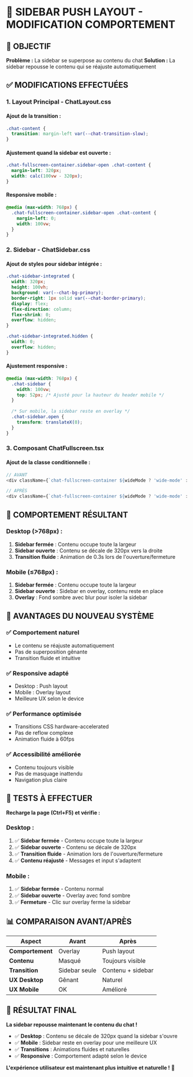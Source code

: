 # 🔄 SIDEBAR PUSH LAYOUT - MODIFICATION COMPORTEMENT

## 🎯 OBJECTIF

**Problème :** La sidebar se superpose au contenu du chat
**Solution :** La sidebar repousse le contenu qui se réajuste automatiquement

## ✅ MODIFICATIONS EFFECTUÉES

### 1. **Layout Principal - ChatLayout.css**

#### **Ajout de la transition :**
```css
.chat-content {
  transition: margin-left var(--chat-transition-slow);
}
```

#### **Ajustement quand la sidebar est ouverte :**
```css
.chat-fullscreen-container.sidebar-open .chat-content {
  margin-left: 320px;
  width: calc(100vw - 320px);
}
```

#### **Responsive mobile :**
```css
@media (max-width: 768px) {
  .chat-fullscreen-container.sidebar-open .chat-content {
    margin-left: 0;
    width: 100vw;
  }
}
```

### 2. **Sidebar - ChatSidebar.css**

#### **Ajout de styles pour sidebar intégrée :**
```css
.chat-sidebar-integrated {
  width: 320px;
  height: 100vh;
  background: var(--chat-bg-primary);
  border-right: 1px solid var(--chat-border-primary);
  display: flex;
  flex-direction: column;
  flex-shrink: 0;
  overflow: hidden;
}

.chat-sidebar-integrated.hidden {
  width: 0;
  overflow: hidden;
}
```

#### **Ajustement responsive :**
```css
@media (max-width: 768px) {
  .chat-sidebar {
    width: 100vw;
    top: 52px; /* Ajusté pour la hauteur du header mobile */
  }
  
  /* Sur mobile, la sidebar reste en overlay */
  .chat-sidebar.open {
    transform: translateX(0);
  }
}
```

### 3. **Composant ChatFullscreen.tsx**

#### **Ajout de la classe conditionnelle :**
```typescript
// AVANT
<div className={`chat-fullscreen-container ${wideMode ? 'wide-mode' : ''}`}>

// APRÈS
<div className={`chat-fullscreen-container ${wideMode ? 'wide-mode' : ''} ${sidebarOpen ? 'sidebar-open' : ''}`}>
```

## 🎯 COMPORTEMENT RÉSULTANT

### **Desktop (>768px) :**
1. **Sidebar fermée** : Contenu occupe toute la largeur
2. **Sidebar ouverte** : Contenu se décale de 320px vers la droite
3. **Transition fluide** : Animation de 0.3s lors de l'ouverture/fermeture

### **Mobile (≤768px) :**
1. **Sidebar fermée** : Contenu occupe toute la largeur
2. **Sidebar ouverte** : Sidebar en overlay, contenu reste en place
3. **Overlay** : Fond sombre avec blur pour isoler la sidebar

## 🔧 AVANTAGES DU NOUVEAU SYSTÈME

### ✅ **Comportement naturel**
- Le contenu se réajuste automatiquement
- Pas de superposition gênante
- Transition fluide et intuitive

### ✅ **Responsive adapté**
- Desktop : Push layout
- Mobile : Overlay layout
- Meilleure UX selon le device

### ✅ **Performance optimisée**
- Transitions CSS hardware-accelerated
- Pas de reflow complexe
- Animation fluide à 60fps

### ✅ **Accessibilité améliorée**
- Contenu toujours visible
- Pas de masquage inattendu
- Navigation plus claire

## 🧪 TESTS À EFFECTUER

**Recharge la page (Ctrl+F5) et vérifie :**

### **Desktop :**
1. ✅ **Sidebar fermée** - Contenu occupe toute la largeur
2. ✅ **Sidebar ouverte** - Contenu se décale de 320px
3. ✅ **Transition fluide** - Animation lors de l'ouverture/fermeture
4. ✅ **Contenu réajusté** - Messages et input s'adaptent

### **Mobile :**
1. ✅ **Sidebar fermée** - Contenu normal
2. ✅ **Sidebar ouverte** - Overlay avec fond sombre
3. ✅ **Fermeture** - Clic sur overlay ferme la sidebar

## 📊 COMPARAISON AVANT/APRÈS

| Aspect | Avant | Après |
|--------|-------|-------|
| **Comportement** | Overlay | Push layout |
| **Contenu** | Masqué | Toujours visible |
| **Transition** | Sidebar seule | Contenu + sidebar |
| **UX Desktop** | Gênant | Naturel |
| **UX Mobile** | OK | Amélioré |

## 🚀 RÉSULTAT FINAL

**La sidebar repousse maintenant le contenu du chat !**

- ✅ **Desktop** : Contenu se décale de 320px quand la sidebar s'ouvre
- ✅ **Mobile** : Sidebar reste en overlay pour une meilleure UX
- ✅ **Transitions** : Animations fluides et naturelles
- ✅ **Responsive** : Comportement adapté selon le device

**L'expérience utilisateur est maintenant plus intuitive et naturelle !** 🎉 